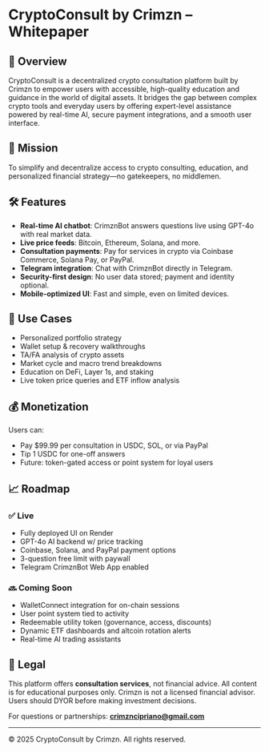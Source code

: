 # CryptoConsult by Crimzn – Whitepaper

## 🧠 Overview

CryptoConsult is a decentralized crypto consultation platform built by Crimzn to empower users with accessible, high-quality education and guidance in the world of digital assets. It bridges the gap between complex crypto tools and everyday users by offering expert-level assistance powered by real-time AI, secure payment integrations, and a smooth user interface.

## 🎯 Mission

To simplify and decentralize access to crypto consulting, education, and personalized financial strategy—no gatekeepers, no middlemen.

## 🛠️ Features

- **Real-time AI chatbot**: CrimznBot answers questions live using GPT-4o with real market data.
- **Live price feeds**: Bitcoin, Ethereum, Solana, and more.
- **Consultation payments**: Pay for services in crypto via Coinbase Commerce, Solana Pay, or PayPal.
- **Telegram integration**: Chat with CrimznBot directly in Telegram.
- **Security-first design**: No user data stored; payment and identity optional.
- **Mobile-optimized UI**: Fast and simple, even on limited devices.

## 💼 Use Cases

- Personalized portfolio strategy
- Wallet setup & recovery walkthroughs
- TA/FA analysis of crypto assets
- Market cycle and macro trend breakdowns
- Education on DeFi, Layer 1s, and staking
- Live token price queries and ETF inflow analysis

## 💰 Monetization

Users can:
- Pay $99.99 per consultation in USDC, SOL, or via PayPal
- Tip 1 USDC for one-off answers
- Future: token-gated access or point system for loyal users

## 📈 Roadmap

### ✅ Live
- Fully deployed UI on Render
- GPT-4o AI backend w/ price tracking
- Coinbase, Solana, and PayPal payment options
- 3-question free limit with paywall
- Telegram CrimznBot Web App enabled

### 🔜 Coming Soon
- WalletConnect integration for on-chain sessions
- User point system tied to activity
- Redeemable utility token (governance, access, discounts)
- Dynamic ETF dashboards and altcoin rotation alerts
- Real-time AI trading assistants

## 🧾 Legal

This platform offers **consultation services**, not financial advice. All content is for educational purposes only. Crimzn is not a licensed financial advisor. Users should DYOR before making investment decisions.

For questions or partnerships: **crimzncipriano@gmail.com**

---

© 2025 CryptoConsult by Crimzn. All rights reserved.

